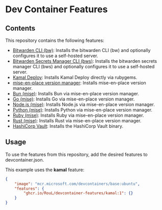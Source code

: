 # Dev Container Features

## Contents

This repository contains the following features:

- [Bitwarden CLI (bw)](./src/bitwarden-cli/README.md): Installs the bitwarden CLI (bw) and optionally configures it to use a self-hosted server.
- [Bitwarden Secrets Manager CLI (bws)](./src/bitwarden-secrets-manager/README.md): Installs the bitwarden secrets manager CLI (bws) and optionally configures it to use a self-hosted server.
- [Kamal Deploy](./src/kamal/README.md): Installs Kamal Deploy directly via rubygems.
- [mise-en-place version manager](./src/mise/README.md): Installs mise-en-place version manager.
- [Bun (mise)](./src/mise-bun/README.md): Installs Bun via mise-en-place version manager.
- [Go (mise)](./src/mise-golang/README.md): Installs Go via mise-en-place version manager.
- [Node.js (mise)](./src/mise-node/README.md): Installs Node.js via mise-en-place version manager.
- [Python (mise)](./src/mise-python/README.md): Installs Python via mise-en-place version manager.
- [Ruby (mise)](./src/mise-ruby/README.md): Installs Ruby via mise-en-place version manager.
- [Rust (mise)](./src/mise-rust/README.md): Installs Rust via mise-en-place version manager.
- [HashiCorp Vault](./src/vault/README.md): Installs the HashiCorp Vault binary.

## Usage

To use the features from this repository, add the desired features to devcontainer.json.

This example uses the **kamal** feature:

```json
{
    "image": "mcr.microsoft.com/devcontainers/base:ubuntu",
    "features": {
        "ghcr.io/RouL/devcontainer-features/kamal:1": {}
    }
}
```
